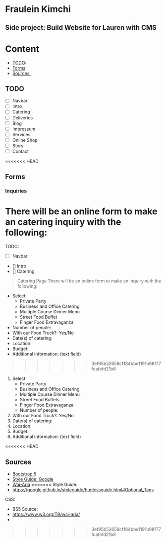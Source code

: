 # Fraulein Kimchi
## Side project: Build Website for Lauren with CMS 

# Content
- [TODO:](#todo)
- [Forms](#forms)
- [Sources:](#sources)
  
## TODO
- [ ] Navbar
- [ ] Intro
- [ ] Catering
- [ ] Deliveries
- [ ] Blog
- [ ] Impressum
- [ ] Services
- [ ] Online Shop
- [ ] Story
- [ ] Contact

<<<<<<< HEAD
## Forms
### Inquiries
There will be an online form to make an catering inquiry with the following:
=======
TODO:
- [ ] Navbar
- [] Intro
- [] Catering
> Catering Page
There will be an online form to make an inquiry with the following:
- Select:
  - Private Party
  - Business and Office Catering 
  - Multiple Course Dinner Menu
  - Street Food Buffet 
  - Finger Food Extravaganza 
- Number of people:
- With our Food Truck?: Yes/No
- Date(s) of catering:
- Location:
- Budget: 
- Additional information: (text field)
>>>>>>> 3ef95b52658cf184bbe1191b98f77fcafefd21b8

1. Select
   - Private Party
   - Business and Office Catering
   - Multiple Course Dinner Menu
   - Street Food Buffets
   - Finger Food Extravaganza
   - Number of people:
2. With our Food Truck?: Yes/No
3. Date(s) of catering:
4. Location:
5. Budget:
6. Additional information: (text field)

<<<<<<< HEAD
## Sources
- [Bootstrap 5](https://getbootstrap.com/docs/5.0)
- [Style Guide: Google](https://google.github.io/styleguide/htmlcssguide.html#Optional_Tags)
- [Wai-Aria](https://www.w3.org/TR/wai-aria/)
=======
Style Guide:
- <https://google.github.io/styleguide/htmlcssguide.html#Optional_Tags>

CSS:

- BS5
Source:
- https://www.w3.org/TR/wai-aria/
- 
>>>>>>> 3ef95b52658cf184bbe1191b98f77fcafefd21b8
